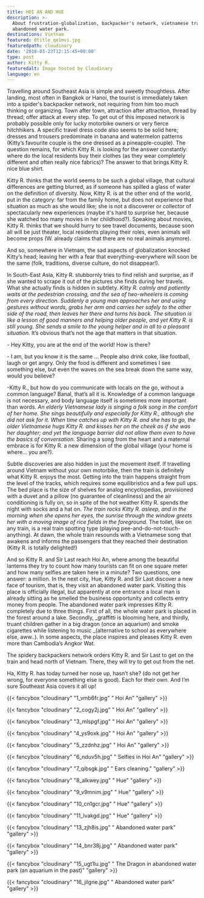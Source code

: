 ```yaml
---
title: HOI AN AND HUE
description: >-
  About frustration-globalization, backpacker's network, vietnamese train and an
  abandoned water park.
destinations: Vietnam
featured: 0title_qe1mvi.jpg
featuredpath: cloudinary
date: '2018-03-23T12:15:45+00:00'
type: post
author: Kitty R.
featuredalt: Image hosted by Cloudinary
language: en
---
```

Travelling around Southeast Asia is simple and sweetly thoughtless. After landing, most often in Bangkok or Hanoi, the tourist is immediately taken into a spider's backpacker network, not requiring from him too much thinking or organizing. Town after town, attraction after attraction, thread by thread; offer attack at every step. To get out of this imposed network is probably possible only for lucky motorbike owners or very fierce hitchhikers. A specific travel dress code also seems to be solid here; dresses and trousers predominate in banana and watermelon patterns (Kitty’s favourite couple is the one dressed as a pineapple-couple). The question remains, for which Kitty R. is looking for the answer constantly: where do the local residents buy their clothes (as they wear completely different and often really nice fabrics)? The answer to that brings Kitty R. nice blue shirt. 

Kitty R. thinks that the world seems to be such a global village, that cultural differences are getting blurred, as if someone has spilled a glass of water on the definition of diversity. Now, Kitty R. is at the other end of the world, put in the category: far from the family home, but does not experience that situation as much as she would like; she is not a discoverer or collector of spectacularly new experiences (maybe it's hard to surprise her, because she watched too many movies in her childhood?). Speaking about movies, Kitty R. thinks that we should hurry to see travel documents, because soon all will be just theater, local residents playing their roles, even animals will become props (W. already claims that there are no real animals anymore). 

And so, somewhere in Vietnam, the sad aspects of globalization knocked Kitty’s head; leaving her with a fear that everything-everywhere will soon be the same (folk, traditions, diverse culture, do not disappear!).

In South-East Asia, Kitty R. stubbornly tries to find relish and surprise, as if she wanted to scrape it out of the pictures she finds during her travels. What she actually finds is hidden in subtlety. _Kitty R. calmly and patiently waits at the pedestrian crossing, and the sea of two-wheelers is coming from every direction. Suddenly a young man approaches her and using gestures without words, grabs her arm and carries her safely to the other side of the road, then leaves her there and turns his back. The situation is like a lesson of good manners and helping older people, and yet Kitty R. is still young. She sends a smile to the young helper and in all to a pleasant situation._ It’s obvious that’s not the age that matters in that situation. 

\- Hey Kitty, you are at the end of the world! How is there?

\- I am, but you know it is the same ... People also drink coke, like football, laugh or get angry. Only the food is different and sometimes I see something else, but even the waves on the sea break down the same way, would you believe?

\-Kitty R., but how do you communicate with locals on the go, without a common language? Banal, that’s all it is. Knowledge of a common language is not necessary, and body language itself is sometimes more important than words. _An elderly Vietnamese lady is singing a folk song in the comfort of her home. She sings beautifully and especially for Kitty R., although she did not ask for it. When time catches up with Kitty R. and she has to go, the older Vietnamese hugs Kitty R. and kisses her on the cheek as if she was her daughter; and yet the language barrier did not allow them even to have the basics of conversation._ Sharing a song from the heart and a maternal embrace is for Kitty R. a new dimension of the global village (your home is where... you are?).

Subtle discoveries are also hidden in just the movement itself. If travelling around Vietnam without your own motorbike, then the train is definitely what Kitty R. enjoys the most. Getting into the train happens straight from the level of the tracks, which requires some equilibristics and a few pull ups. The bed place is the size of shelves for analog encyclopedias, provisioned with a duvet and a pillow (no guarantee of cleanliness) and the air conditioning is fully on, so in spite of the hot weather Kitty R. spends the night with socks and a hat on. _The train rocks Kitty R. asleep, and in the morning when she opens her eyes, the sunrise through the window greets her with a moving image of rice fields in the foreground._ The toilet, like on any train, is a real train spotting type (playing pee-and-do-not-touch-anything). At dawn, the whole train resounds with a Vietnamese song that awakens and informs the passengers that they reached their destination (Kitty R. is totally delighted!) 

And so Kitty R. and Sir Last reach Hoi An, where among the beautiful lanterns they try to count how many tourists can fit on one square meter and how many selfies are taken here in a minute? Two questions, one answer: a million. In the next city, Hue, Kitty R. and Sir Last discover a new face of tourism, that is, they visit an abandoned water park. Visiting this place is officially illegal, but apparently at one entrance a local man is already sitting as he smelled the business opportunity and collects entry money from people. The abandoned water park impresses Kitty R. completely due to three things. First of all, the whole water park is placed in the forest around a lake. Secondly, _graffitti is blooming here, and thirdly, truant children gather in a big dragon (once an aquarium) and smoke cigarettes while listening to music _(alternative to school as everywhere else, aww..). In some aspects, the place inspires and pleases Kitty R. even more than Cambodia’s Angkor Wat.

The spidery backpackers network orders Kitty R. and Sir Last to get on the train and head north of Vietnam. There, they will try to get out from the net.

Ha, Kitty R. has today turned her nose up, hasn’t she? (do not get her wrong, for everyone something else is good). Each for their own. And I’m sure Southeast Asia covers it all up!

{{< fancybox "cloudinary" "1_vmb6fr.jpg" "   Hoi An" "gallery" >}}

{{< fancybox "cloudinary" "2_cogy2j.jpg" "   Hoi An" "gallery" >}}

{{< fancybox "cloudinary" "3_mlspgf.jpg" "   Hoi An" "gallery" >}}

{{< fancybox "cloudinary" "4_ys9oxk.jpg" "   Hoi An" "gallery" >}}

{{< fancybox "cloudinary" "5_zzdnhz.jpg" "   Hoi An" "gallery" >}}

{{< fancybox "cloudinary" "6_nduv5h.jpg" "   Selfies in Hoi An" "gallery" >}}

{{< fancybox "cloudinary" "7_qibsgk.jpg" "   Ears cleaning." "gallery" >}}

{{< fancybox "cloudinary" "8_alkwey.jpg" "   Hue" "gallery" >}}

{{< fancybox "cloudinary" "9_v9mnim.jpg" "   Hue" "gallery" >}}

{{< fancybox "cloudinary" "10_cn1gcr.jpg" "   Hue" "gallery" >}}

{{< fancybox "cloudinary" "11_lvakgd.jpg" "   Hue" "gallery" >}}

{{< fancybox "cloudinary" "13_zjh8is.jpg" "   Abandoned water park" "gallery" >}}

{{< fancybox "cloudinary" "14_bnr38j.jpg" "   Abandoned water park" "gallery" >}}

{{< fancybox "cloudinary" "15_ugt1lu.jpg" "   The Dragon in abandoned water park (an aquarium in the past)" "gallery" >}}

{{< fancybox "cloudinary" "16_jilgne.jpg" "   Abandoned water park" "gallery" >}}
